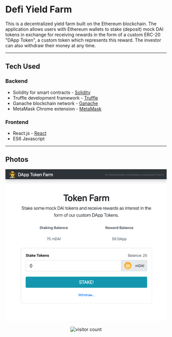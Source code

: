 # Defi Yield Farm

This is a decentralized yield farm built on the Ethereum blockchain.  The application allows users with Ethereum wallets to stake (deposit) mock DAI tokens in exchange for receiving rewards in the form of a custom ERC-20 "DApp Token", a custom token which represents this reward.  The investor can also withdraw their money at any time.

---

## Tech Used

### Backend

- Solidity for smart contracts - [Solidity](https://soliditylang.org/)
- Truffle development framework - [Truffle](https://www.trufflesuite.com/)
- Ganache blockchain network - [Ganache](https://www.trufflesuite.com/ganache)
- MetaMask Chrome extension - [MetaMask](https://metamask.io/)

### Frontend

- React.js - [React](https://reactjs.org/)
- ES6 Javascript

---

## Photos

![Defi Yield Farm](./src/screengrab.png)

<p align="center">
 <img src="https://visitor-badge.glitch.me/badge?page_id=drewcook.defi_yield_farm" alt="visitor count"/>
</p>
